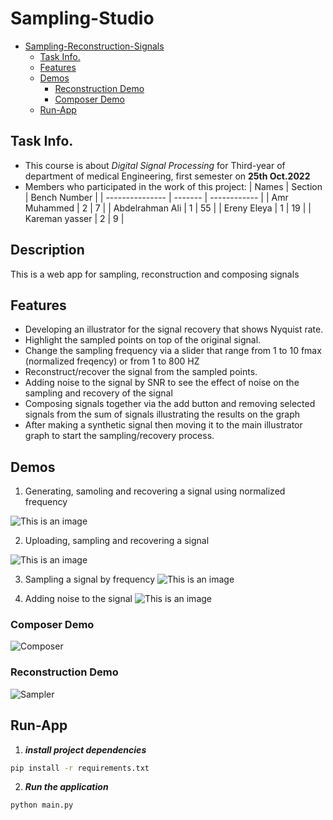 # Sampling-Studio

- [Sampling-Reconstruction-Signals](#sampling-reconstruction-signals)
  - [Task Info.](#task-info.)
  - [Features](#features)
  - [Demos](#demos)
    - [Reconstruction Demo](#reconstruction-demo)
    - [Composer Demo](#composer-demo)
  - [Run-App](#run-app)

## Task Info. 
- This course is about _Digital Signal Processing_ for Third-year of department of medical Engineering, first semester on **25th Oct.2022**
- Members who participated in the work of this project:
  | Names           | Section | Bench Number |
  | --------------- | ------- | ------------ |
  | Amr Muhammed    |    2    |      7       |
  | Abdelrahman Ali |    1    |     55       |
  | Ereny Eleya     |    1    |     19       |
  | Kareman yasser  |    2    |     9        |
## Description
   This is a web app for sampling, reconstruction and composing signals
## Features
- Developing an illustrator for the signal recovery that shows Nyquist rate.
- Highlight the sampled points on top of the original signal.
- Change the sampling frequency via a slider that range from 1 to 10 fmax (normalized freqency) or from 1 to 800 HZ
- Reconstruct/recover the signal from the sampled points.
- Adding noise to the signal by SNR to see the effect of noise on the sampling and recovery of the signal
- Composing signals together via the add button and removing selected signals from the sum of signals  illustrating the results on the graph
- After making a synthetic signal then moving it to the main illustrator graph to start the sampling/recovery process.
## Demos
1. Generating, samoling and recovering a signal using normalized frequency

![This is an image](https://github.com/Amrmohamed090/DSP_task1_19/blob/main/Screenshot%20(197).png)

2. Uploading, sampling and recovering a signal 

![This is an image](https://github.com/Amrmohamed090/DSP_task1_19/blob/main/Screenshot%20(199).png)

3. Sampling a signal by frequency 
![This is an image](https://github.com/Amrmohamed090/DSP_task1_19/blob/main/Screenshot%20(200).png)

4. Adding noise to the signal 
![This is an image](https://github.com/Amrmohamed090/DSP_task1_19/blob/main/Screenshot%20(201).png)

### Composer Demo 
![Composer](GIFs/composing.gif)

### Reconstruction Demo 
![Sampler](GIFs/sampling.gif)

## Run-App
1. **_install project dependencies_**
```sh
pip install -r requirements.txt
```
2. **_Run the application_**
```sh
python main.py
